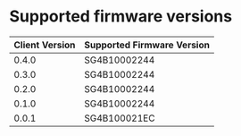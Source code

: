 # Supported firmware versions

| Client Version | Supported Firmware Version |
|----------------|------------------|
|0.4.0|SG4B10002244|
|0.3.0|SG4B10002244|
|0.2.0|SG4B10002244|
|0.1.0|SG4B10002244|
|0.0.1|SG4B100021EC|
